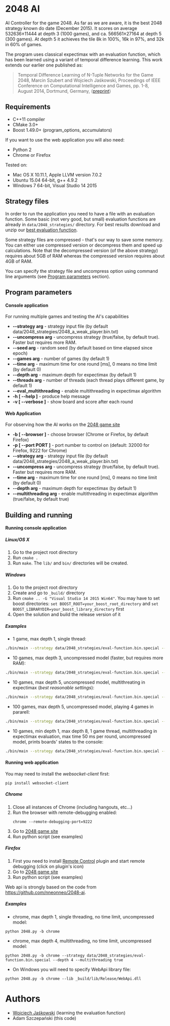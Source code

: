 # 2048 AI #

AI Controller for the game 2048. As far as we are aware, it is the best 2048 strategy known do date (December 2015). It scores on average 532636±11444 at depth 3 (1000 games), and ca. 566561±27164 at depth 5 (300 games). At depth 5 it achieves the tile 8k in 100%, 16k in 97%, and 32k in 60% of games. 

The program uses classical expectimax with an evaluation function, which has been learned using a variant of temporal difference learning. This work extends our earlier one published as:

> Temporal Difference Learning of N-Tuple Networks for the Game 2048, Marcin Szubert and Wojciech Jaśkowski, Proceedings of IEEE Conference on Computational Intelligence and Games, pp. 1-8, August 2014, Dortmund, Germany, ([preprint](http://www.cs.put.poznan.pl/mszubert/pub/szubert2014cig.pdf "preprint"))

## Requirements ##

* C++11 compiler
* CMake 3.0+
* Boost 1.49.0+ (program_options, accumulators)

If you want to use the web application you will also need:

* Python 2
* Chrome or Firefox

Tested on:

* Mac OS X 10.11.1, Apple LLVM version 7.0.2
* Ubuntu 15.04 64-bit, g++ 4.9.2
* Windows 7 64-bit, Visual Studio 14 2015

## Strategy files ##

In order to run the application you need to have a file with an evaluation function. Some basic (not very good, but small) evaluation functions are already in ```data/2048_strategies/``` directory. For best results download and unzip our [best evaluation function](http://www.cs.put.poznan.pl/wjaskowski/pub/2048/eval-function.bin.special.zip).

Some strategy files are compressed - that's our way to save some memory. You can either use compressed version or decompress them and speed up calculations. Note that the decompressed version (of the above strategy) requires about 5GB of RAM whereas the compressed version requires about 4GB of RAM.

You can specify the strategy file and uncompress option using command line arguments (see [Program parameters](#program-parameters) section).

## Program parameters ##

#### Console application ####

For running multiple games and testing the AI's capabilities

+ **--strategy arg** - strategy input file (by default data/2048_strategies/2048_a_weak_player.bin.txt)
+ **--uncompress arg** - uncompress strategy (true/false, by default true). Faster but requires more RAM.
+ **--seed arg** - random seed (by default based on time elapsed since epoch)
+ **--games arg** - number of games (by default 1)
+ **--time arg** - maximum time for one round [ms], 0 means no time limit (by default 0)
+ **--depth arg** - maximum depth for expectimax (by default 1)
+ **--threads arg** - number of threads (each thread plays different game, by default 1)
+ **--eval_multithreading** - enable multithreading in expectimax algorithm
+ **-h [ --help ]** - produce help message
+ **-v [ --verbose ]** - show board and score after each round

#### Web Application ####

For observing how the AI works on the [2048 game site](http://gabrielecirulli.github.io/2048/)

+ **-b [ --browser ]** - choose browser (Chrome or Firefox, by default Firefox)
+ **-p [ --port PORT ]** - port number to control on (default: 32000 for Firefox, 9222 for Chrome)
+ **--strategy arg** - strategy input file (by default data/2048_strategies/2048_a_weak_player.bin.txt)
+ **--uncompress arg** - uncompress strategy (true/false, by default true). Faster but requires more RAM.
+ **--time arg** - maximum time for one round [ms], 0 means no time limit (by default 0)
+ **--depth arg** - maximum depth for expectimax (by default 1)
+ **--multithreading arg** - enable multithreading in expectimax algorithm (true/false, by default true)

## Building and running ##

#### Running console application ####

##### Linux/OS X #####

1. Go to the project root directory
2. Run ```cmake .```
3. Run ```make```. The ```lib/``` and ```bin/``` directories will be created.

##### Windows #####

1. Go to the project root directory
2. Create and go to ```_build/``` directory
3. Run ```cmake .. -G "Visual Studio 14 2015 Win64"```. You may have to set boost directories: ```set BOOST_ROOT=your_boost_root_directory``` and ```set BOOST_LIBRARYDIR=your_boost_library_directory``` first
4. Open the solution and build the release version of it

##### Examples #####

* 1 game, max depth 1, single thread:
```bash
./bin/main --strategy data/2048_strategies/eval-function.bin.special --uncompress false
```
* 10 games, max depth 3, uncompressed model (faster, but requires more RAM):
```bash
./bin/main --strategy data/2048_strategies/eval-function.bin.special --games 10 --depth 3
```
* 10 games, max depth 5, uncompressed model, multithreating in expectimax (*best reasonable settings*):
```bash
./bin/main --strategy data/2048_strategies/eval-function.bin.special --games 10 --depth 5 --eval_multithreading
```
* 100 games, max depth 5, uncompressed model, playing 4 games in pararell:
```bash
./bin/main --strategy data/2048_strategies/eval-function.bin.special --games 100 --depth 5 --threads 4
```
* 10 games, min depth 1, max depth 8, 1 game thread, multithreading in expectimax evaluation, max time 50 ms per round, uncompressed model, prints boards' states to the console:
```bash
./bin/main --strategy data/2048_strategies/eval-function.bin.special --games 10 --depth 8 --time 50 --eval_multithreading  -v
```

#### Running web application ####

You may need to install the *websocket-client* first:
```
pip install websocket-client
```

##### Chrome #####

1. Close all instances of Chrome (including hangouts, etc...)
2. Run the browser with remote-debugging enabled:
    ```
    chrome --remote-debugging-port=9222
    ```
3. Go to [2048 game site](http://gabrielecirulli.github.io/2048/)
4. Run python script (see examples)

##### Firefox #####

1. First you need to install [Remote Control](https://addons.mozilla.org/pl/firefox/addon/remote-control/) plugin and start remote debugging (click on plugin's icon)
2. Go to [2048 game site](http://gabrielecirulli.github.io/2048/)
3. Run python script (see examples)

Web api is strongly based on the code from https://github.com/nneonneo/2048-ai.

##### Examples #####

* chrome, max depth 1, single threading, no time limit, uncompressed model:
```
python 2048.py -b chrome
```

* chrome, max depth 4, multithreading, no time limit, uncompressed model:
```
python 2048.py -b chrome --strategy data/2048_strategies/eval-function.bin.special --depth 4 --multithreading true
```

* On Windows you will need to specify WebApi library file:
```
python 2048.py -b chrome --lib _build/lib/Release/WebApi.dll
```

# Authors #
* [Wojciech Jaśkowski](www.cs.put.poznan.pl/wjaskowski) (learning the evaluation function)
* Adam Szczepański (this code)
